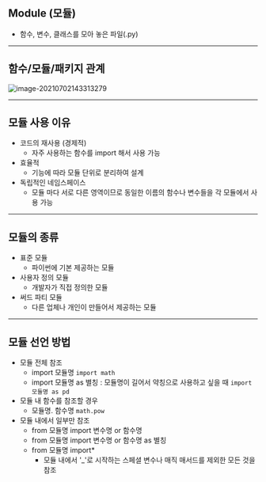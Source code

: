 ## Module (모듈)

- 함수, 변수, 클래스를 모아 놓은 파일(.py)

---

## 함수/모듈/패키지 관계

![image-20210702143313279](C:\Users\USER-PC\Desktop\Study\Daily\TIL\TIL_picture\image-20210702143313279.png)

---

## 모듈 사용 이유

- 코드의 재사용 (경제적)
  - 자주 사용하는 함수를 import 해서 사용 가능
- 효율적
  - 기능에 따라 모듈 단위로 분리하여 설계
- 독립적인 네임스페이스
  - 모듈 마다 서로 다른 영역이므로 동일한 이름의 함수나 변수들을 각 모듈에서 사용 가능

---

## 모듈의 종류

- 표준 모듈
  - 파이썬에 기본 제공하는 모듈
- 사용자 정의 모듈
  - 개발자가 직접 정의한 모듈
- 써드 파티 모듈
  - 다른 업체나 개인이 만들어서 제공하는 모듈

---

## 모듈 선언 방법

- 모듈 전체 참조
  - import 모듈명 `import math`
  - import 모듈명 as 별칭 : 모듈명이 길어서 약칭으로 사용하고 싶을 때 `import 모듈명 as pd`
- 모듈 내 함수를 참조할 경우
  - 모듈명. 함수명 ``math.pow``
- 모듈 내에서 일부만 참조
  - from 모듈명 import 변수명 or 함수명 
  - from 모듈명 import 변수명 or 함수명 as 별칭
  - from 모듈명 import*
    - 모듈 내에서 '_'로 시작하는 스페셜 변수나 매직 매서드를 제외한 모든 것을 참조